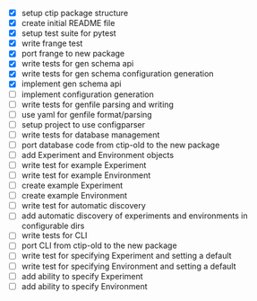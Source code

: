 - [x] setup ctip package structure
- [x] create initial README file
- [x] setup test suite for pytest
- [x] write frange test
- [x] port frange to new package
- [x] write tests for gen schema api
- [x] write tests for gen schema configuration generation
- [x] implement gen schema api
- [ ] implement configuration generation
- [ ] write tests for genfile parsing and writing
- [ ] use yaml for genfile format/parsing
- [ ] setup project to use configparser
- [ ] write tests for database management
- [ ] port database code from ctip-old to the new package
- [ ] add Experiment and Environment objects
- [ ] write test for example Experiment
- [ ] write test for example Environment
- [ ] create example Experiment
- [ ] create example Environment
- [ ] write test for automatic discovery
- [ ] add automatic discovery of experiments and environments in configurable dirs
- [ ] write tests for CLI
- [ ] port CLI from ctip-old to the new package
- [ ] write test for specifying Experiment and setting a default
- [ ] write test for specifying Environment and setting a default
- [ ] add ability to specify Experiment
- [ ] add ability to specify Environment
